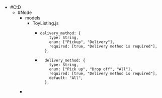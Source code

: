 - #CtD
	- #Node
		- models
			- ToyListing.js
				- ```
				  delivery_method: {
				      type: String,
				      enum: ["Pickup", "Delivery"],
				      required: [true, "Delivery method is required"],
				    },
				  ```
				- ```
				    delivery_method: {
				      type: String,
				      enum: ["Pick up", "Drop off", "All"],
				      required: [true, "Delivery method is required"],
				      default: "All",
				    },
				  ```
		-